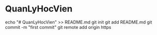 # QuanLyHocVien
echo "# QuanLyHocVien" >> README.md
git init
git add README.md
git commit -m "first commit"
git remote add origin https
